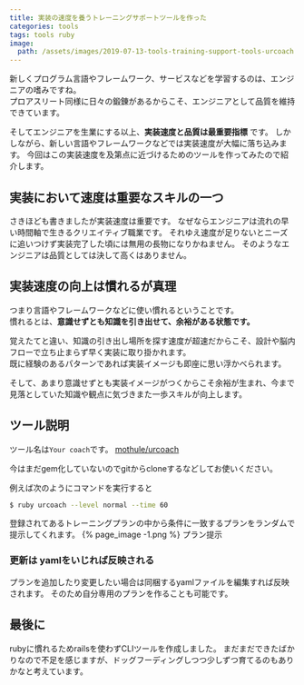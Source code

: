 ```yaml
---
title: 実装の速度を養うトレーニングサポートツールを作った
categories: tools
tags: tools ruby
image:
  path: /assets/images/2019-07-13-tools-training-support-tools-urcoach.jpg
---
```


新しくプログラム言語やフレームワーク、サービスなどを学習するのは、エンジニアの嗜みですね。  
プロアスリート同様に日々の鍛錬があるからこそ、エンジニアとして品質を維持できています。

そしてエンジニアを生業にする以上、**実装速度と品質は最重要指標** です。
しかしながら、新しい言語やフレームワークなどでは実装速度が大幅に落ち込みます。
今回はこの実装速度を及第点に近づけるためのツールを作ってみたので紹介します。

## 実装において速度は重要なスキルの一つ

さきほども書きましたが実装速度は重要です。
なぜならエンジニアは流れの早い時間軸で生きるクリエイティブ職業です。
それゆえ速度が足りないとニーズに追いつけず実装完了した頃には無用の長物になりかねません。
そのようなエンジニアは品質としては決して高くはありません。

## 実装速度の向上は慣れるが真理

つまり言語やフレームワークなどに使い慣れるということです。  
慣れるとは、**意識せずとも知識を引き出せて、余裕がある状態です。**

覚えたてと違い、知識の引き出し場所を探す速度が超速だからこそ、設計や脳内フローで立ち止まらず早く実装に取り掛かれます。  
既に経験のあるパターンであれば実装イメージも即座に思い浮かべられます。

そして、あまり意識せずとも実装イメージがつくからこそ余裕が生まれ、今まで見落としていた知識や観点に気づきまた一歩スキルが向上します。

## ツール説明

ツール名は`Your coach`です。
[mothule/urcoach](https://github.com/mothule/urcoach)

今はまだgem化していないのでgitからcloneするなどしてお使いください。

例えば次のようにコマンドを実行すると
```sh
$ ruby urcoach --level normal --time 60
```
登録されてあるトレーニングプランの中から条件に一致するプランをランダムで提示してくれます。
{% page_image -1.png %}
プラン提示

### 更新は yamlをいじれば反映される
プランを追加したり変更したい場合は同梱するyamlファイルを編集すれば反映されます。
そのため自分専用のプランを作ることも可能です。

## 最後に
rubyに慣れるためrailsを使わずCLIツールを作成しました。
まだまだできたばかりなので不足を感じますが、ドッグフーディングしつつ少しずつ育てるのもありかなと考えています。
